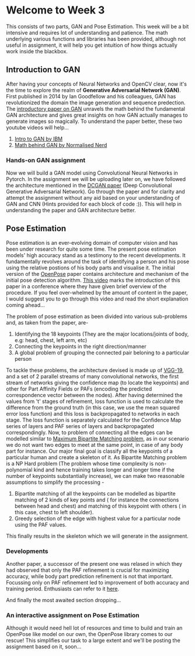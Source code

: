 # Welcome to Week 3 
This consists of two parts, GAN and Pose Estimation. This week will be a bit intensive and requires lot of understanding and patience. The math underlying various functions and libraries has been provided, although not useful in assignment, it will help you get intuition of how things actually work inside the blackbox.

## Introduction to GAN
After having your concepts of Neural Networks and OpenCV clear, now it's the time to explore the realm of **Generative Adversarial Network (GAN)**. First published in 2014 by Ian Goodfellow and his colleagues, GAN has revolutionized the domain the image generation and sequence predection. The [introductory paper on GAN](https://arxiv.org/pdf/1406.2661) unravels the math behind the fundamental GAN architecture and gives great insights on how GAN actually manages to generate images so magically. To understand the paper better, these two youtube videos will help...
1) [Intro to GAN by IBM](https://youtu.be/TpMIssRdhco?si=MbwUR4CEJXVhSNax)
2) [Math behind GAN by Normalised Nerd](https://youtu.be/Gib_kiXgnvA?si=UZ8x0dZgRmzW95BQ)

### Hands-on GAN assignment
Now we will build a GAN model using Convolutional Neural Networks in Pytorch. In the assignment we will be uploading later on, we have followed the architecture mentioned in the [DCGAN paper](https://arxiv.org/pdf/1511.06434) (Deep Convolutional Generative Adversarial Network). Go through the paper and for clarity and attempt the assignment without any aid based on your understanding of GAN and CNN (Hints provided for each block of code :)). This will help in understanding the paper and GAN architecture better.

## Pose Estimation
Pose estimation is an ever-evolving domain of computer vision and has been under research for quite some time. The present pose estimation models' high accuracy stand as a testimony to the recent developments. It fundamentally revolves around the task of identifying a person and his pose using the relative postions of his body parts and visualise it. The initial version of the [OpenPose](https://arxiv.org/pdf/1611.08050) paper contains architecture and mechanism of the initial pose detection algorithm. [This video](https://www.youtube.com/watch?v=OgQLDEAjAZ8) marks the introduction of this paper in a conference where they have given brief overview of the procedure. If you feel over-whelmed by the amount of content in the paper, I would suggest you to go through this video and read the short explanation coming ahead...

The problem of pose estimation as been divided into various sub-problems and, as taken from the paper, are- 
1) Identifying the 18 keypoints (They are the major locations/joints of body, e.g: head, chest, left arm, etc)
2) Connecting the keypoints in the right direction/manner
3) A global problem of grouping the connected pair beloning to a particular person 

To tackle these problems, the architecture devised is made up of [VGG-19](https://medium.com/@siddheshb008/vgg-net-architecture-explained-71179310050f), and a set of 2 parallel streams of many convolutional networks, the first stream of networks giving the confidence map (to locate the keypoints) and other for Part Affinity Fields or PAFs (encoding the predicted correspondence vector between the nodes). 
After having determined the values from 't' stages of refinement, loss function is used to calculate the difference from the ground truth (in this case, we use the mean squared error loss function) and this loss is backpropagated to networks in each stage. The loss function is separately calculated for the Confidence Map series of layers and PAF series of layers and backpropagated correspondingly.
Now, to problem of connecting all the edges can be modelled similar to [Maximum Bipartite Matching problem](https://www.geeksforgeeks.org/maximum-bipartite-matching/), as in our scenario we do not want two edges to meet at the same point, in case of any body part for instance. Our major final goal is classify all the keypoints of a particular human and create a skeleton of it. As Bipartite Matching problem is a NP Hard problem (The problem whose time complexity is non-polynomial kind and hence training takes longer and longer time if the number of keypoints substantially increase), we can make two reasonable assumptions to simplify the processing -
1) Bipartite matching of all the keypoints can be modelled as bipartite matching of 2 kinds of key points and ( for instance the connections between head and chest) and matching of this keypoint with others ( in this case, chest to left shoulder).
2) Greedy selection of the edge with highest value for a particular node using the PAF values.

This finally results in the skeleton which we will generate in the assignment.

### Developments
Another paper, a successor of the present one was relased in which they had observed that only the PAF refinement is crucial for maximizing accuracy, while body part prediction refinement is not that important. Focussing only on PAF refinement led to improvement of both accuracy and training period. Enthusiasts can refer to it [here](https://arxiv.org/pdf/1812.08008). 

And finally the most awaited section dropping...
### An interactive assignment on Pose Estimation
Although it would need hell lot of resources and time to build and train an OpenPose like model on our own, the OpenPose library comes to our rescue! This simplifies our task to a large extent and we'll be posting the assignment based on it, soon...
